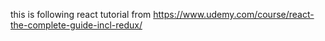 this is following react tutorial from https://www.udemy.com/course/react-the-complete-guide-incl-redux/
